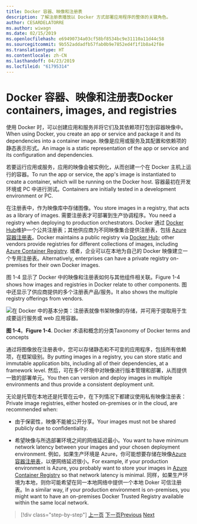 ```yaml
---
title: Docker 容器、映像和注册表
description: 了解注册表播放以 Docker 方式部署应用程序的整体的关键角色。
author: CESARDELATORRE
ms.author: wiwagn
ms.date: 02/15/2019
ms.openlocfilehash: e69490734a03cf58bf8534bc9e31110a11d44c58
ms.sourcegitcommit: 9b552addadfb57fab0b9e7852ed4f1f1b8a42f8e
ms.translationtype: HT
ms.contentlocale: zh-CN
ms.lasthandoff: 04/23/2019
ms.locfileid: "61795314"
---
```

# <a name="docker-containers-images-and-registries"></a><span data-ttu-id="39183-103">Docker 容器、映像和注册表</span><span class="sxs-lookup"><span data-stu-id="39183-103">Docker containers, images, and registries</span></span>

<span data-ttu-id="39183-104">使用 Docker 时，可以创建应用和服务并将它们及其依赖项打包到容器映像中。</span><span class="sxs-lookup"><span data-stu-id="39183-104">When using Docker, you create an app or service and package it and its dependencies into a container image.</span></span> <span data-ttu-id="39183-105">映像是应用或服务及其配置和依赖项的静态表示形式。</span><span class="sxs-lookup"><span data-stu-id="39183-105">An image is a static representation of the app or service and its configuration and dependencies.</span></span>

<span data-ttu-id="39183-106">若要运行应用或服务，应用的映像会被实例化，从而创建一个在 Docker 主机上运行的容器。</span><span class="sxs-lookup"><span data-stu-id="39183-106">To run the app or service, the app's image is instantiated to create a container, which will be running on the Docker host.</span></span> <span data-ttu-id="39183-107">容器最初在开发环境或 PC 中进行测试。</span><span class="sxs-lookup"><span data-stu-id="39183-107">Containers are initially tested in a development environment or PC.</span></span>

<span data-ttu-id="39183-108">在注册表中，作为映像库中存储图像。</span><span class="sxs-lookup"><span data-stu-id="39183-108">You store images in a registry, that acts as a library of images.</span></span> <span data-ttu-id="39183-109">需要注册表才可部署到生产协调程序。</span><span class="sxs-lookup"><span data-stu-id="39183-109">You need a registry when deploying to production orchestrators.</span></span> <span data-ttu-id="39183-110">Docker 通过 [Docker Hub](https://hub.docker.com/)维护一个公共注册表；其他供应商为不同映像集合提供注册表，包括 [Azure 容器注册表](https://azure.microsoft.com/services/container-registry/)。</span><span class="sxs-lookup"><span data-stu-id="39183-110">Docker maintains a public registry via [Docker Hub](https://hub.docker.com/); other vendors provide registries for different collections of images, including [Azure Container Registry](https://azure.microsoft.com/services/container-registry/).</span></span> <span data-ttu-id="39183-111">或者，企业可以在本地为自己的 Docker 映像建立一个专用注册表。</span><span class="sxs-lookup"><span data-stu-id="39183-111">Alternatively, enterprises can have a private registry on-premises for their own Docker images.</span></span>

<span data-ttu-id="39183-112">图 1-4 显示了 Docker 中的映像和注册表如何与其他组件相关联。</span><span class="sxs-lookup"><span data-stu-id="39183-112">Figure 1-4 shows how images and registries in Docker relate to other components.</span></span> <span data-ttu-id="39183-113">图中还显示了供应商提供的多个注册表产品/服务。</span><span class="sxs-lookup"><span data-stu-id="39183-113">It also shows the multiple registry offerings from vendors.</span></span>

![在 Docker 中的基本分类：注册表就像书架映像的存储，并可用于提取用于生成要运行服务或 web 应用容器。](./media/image4.png)

<span data-ttu-id="39183-118">**图 1-4**。</span><span class="sxs-lookup"><span data-stu-id="39183-118">**Figure 1-4**.</span></span> <span data-ttu-id="39183-119">Docker 术语和概念的分类</span><span class="sxs-lookup"><span data-stu-id="39183-119">Taxonomy of Docker terms and concepts</span></span>

<span data-ttu-id="39183-120">通过将图像放在注册表中，您可以存储静态和不可变的应用程序，包括所有依赖项，在框架级别。</span><span class="sxs-lookup"><span data-stu-id="39183-120">By putting images in a registry, you can store static and immutable application bits, including all of their dependencies, at a framework level.</span></span> <span data-ttu-id="39183-121">然后，可在多个环境中对映像进行版本管理和部署，从而提供一致的部署单元。</span><span class="sxs-lookup"><span data-stu-id="39183-121">You then can version and deploy images in multiple environments and thus provide a consistent deployment unit.</span></span>

<span data-ttu-id="39183-122">无论是托管在本地还是托管在云中，在下列情况下都建议使用私有映像注册表：</span><span class="sxs-lookup"><span data-stu-id="39183-122">Private image registries, either hosted on-premises or in the cloud, are recommended when:</span></span>

- <span data-ttu-id="39183-123">由于保密性，映像不能被公开分享。</span><span class="sxs-lookup"><span data-stu-id="39183-123">Your images must not be shared publicly due to confidentiality.</span></span>

- <span data-ttu-id="39183-124">希望映像与所选部署环境之间的网络延迟最小。</span><span class="sxs-lookup"><span data-stu-id="39183-124">You want to have minimum network latency between your images and your chosen deployment environment.</span></span> <span data-ttu-id="39183-125">例如，如果生产环境是 Azure，你可能想要存储在映像[Azure 容器注册表](https://azure.microsoft.com/services/container-registry/)，以便网络延迟很小。</span><span class="sxs-lookup"><span data-stu-id="39183-125">For example, if your production environment is Azure, you probably want to store your images in [Azure Container Registry](https://azure.microsoft.com/services/container-registry/) so that network latency is minimal.</span></span> <span data-ttu-id="39183-126">同样，如果生产环境为本地，则你可能希望在同一本地网络中提供一个本地 Doker 可信注册表。</span><span class="sxs-lookup"><span data-stu-id="39183-126">In a similar way, if your production environment is on-premises, you might want to have an on-premises Docker Trusted Registry available within the same local network.</span></span>

>[!div class="step-by-step"]
><span data-ttu-id="39183-127">[上一页](docker-terminology.md)
>[下一页](road-to-modern-applications-based-on-containers.md)</span><span class="sxs-lookup"><span data-stu-id="39183-127">[Previous](docker-terminology.md)
[Next](road-to-modern-applications-based-on-containers.md)</span></span>
